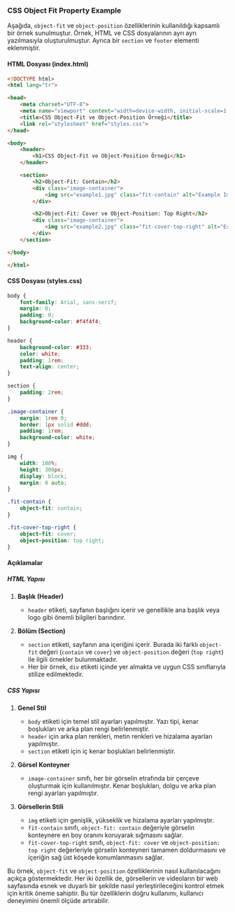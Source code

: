 ### CSS Object Fit Property Example

Aşağıda, `object-fit` ve `object-position` özelliklerinin kullanıldığı kapsamlı bir örnek sunulmuştur. Örnek, HTML ve CSS dosyalarının ayrı ayrı yazılmasıyla oluşturulmuştur. Ayrıca bir `section` ve `footer` elementi eklenmiştir. 

#### HTML Dosyası (index.html)

```html
<!DOCTYPE html>
<html lang="tr">

<head>
    <meta charset="UTF-8">
    <meta name="viewport" content="width=device-width, initial-scale=1.0">
    <title>CSS Object-Fit ve Object-Position Örneği</title>
    <link rel="stylesheet" href="styles.css">
</head>

<body>
    <header>
        <h1>CSS Object-Fit ve Object-Position Örneği</h1>
    </header>

    <section>
        <h2>Object-Fit: Contain</h2>
        <div class="image-container">
            <img src="example1.jpg" class="fit-contain" alt="Example Image">
        </div>

        <h2>Object-Fit: Cover ve Object-Position: Top Right</h2>
        <div class="image-container">
            <img src="example2.jpg" class="fit-cover-top-right" alt="Example Image">
        </div>
    </section>

</body>

</html>
```

#### CSS Dosyası (styles.css)

```css
body {
    font-family: Arial, sans-serif;
    margin: 0;
    padding: 0;
    background-color: #f4f4f4;
}

header {
    background-color: #333;
    color: white;
    padding: 1rem;
    text-align: center;
}

section {
    padding: 2rem;
}

.image-container {
    margin: 1rem 0;
    border: 1px solid #ddd;
    padding: 1rem;
    background-color: white;
}

img {
    width: 100%;
    height: 300px;
    display: block;
    margin: 0 auto;
}

.fit-contain {
    object-fit: contain;
}

.fit-cover-top-right {
    object-fit: cover;
    object-position: top right;
}
```

#### Açıklamalar

##### HTML Yapısı

1. **Başlık (Header)** 
    - `header` etiketi, sayfanın başlığını içerir ve genellikle ana başlık veya logo gibi önemli bilgileri barındırır.

2. **Bölüm (Section)** 
    - `section` etiketi, sayfanın ana içeriğini içerir. Burada iki farklı `object-fit` değeri (`contain` ve `cover`) ve `object-position` değeri (`top right`) ile ilgili örnekler bulunmaktadır.
    - Her bir örnek, `div` etiketi içinde yer almakta ve uygun CSS sınıflarıyla stilize edilmektedir.

##### CSS Yapısı

1. **Genel Stil** 
    - `body` etiketi için temel stil ayarları yapılmıştır. Yazı tipi, kenar boşlukları ve arka plan rengi belirlenmiştir.
    - `header`  için arka plan renkleri, metin renkleri ve hizalama ayarları yapılmıştır.
    - `section` etiketi için iç kenar boşlukları belirlenmiştir.

2. **Görsel Konteyner** 
    - `image-container` sınıfı, her bir görselin etrafında bir çerçeve oluşturmak için kullanılmıştır. Kenar boşlukları, dolgu ve arka plan rengi ayarları yapılmıştır.

3. **Görsellerin Stili** 
    - `img` etiketi için genişlik, yükseklik ve hizalama ayarları yapılmıştır.
    - `fit-contain` sınıfı, `object-fit: contain` değeriyle görselin konteynere en boy oranını koruyarak sığmasını sağlar.
    - `fit-cover-top-right` sınıfı, `object-fit: cover` ve `object-position: top right` değerleriyle görselin konteyneri tamamen doldurmasını ve içeriğin sağ üst köşede konumlanmasını sağlar.

Bu örnek, `object-fit` ve `object-position` özelliklerinin nasıl kullanılacağını açıkça göstermektedir. Her iki özellik de, görsellerin ve videoların bir web sayfasında esnek ve duyarlı bir şekilde nasıl yerleştirileceğini kontrol etmek için kritik öneme sahiptir. Bu tür özelliklerin doğru kullanımı, kullanıcı deneyimini önemli ölçüde artırabilir.
